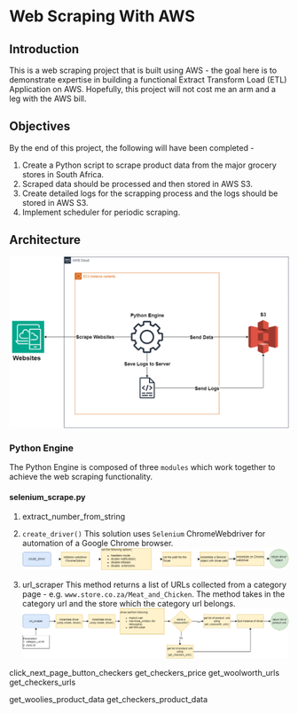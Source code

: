 # Web Scraping With AWS

## Introduction
This is a web scraping project that is built using AWS - the goal here is to demonstrate expertise in building a functional Extract Transform Load (ETL) Application on AWS. Hopefully, this project will not cost me an arm and a leg with the AWS bill. 

## Objectives
By the end of this project, the following will have been completed -
1. Create a Python script to scrape product data from the major grocery stores in South Africa. 
2. Scraped data should be processed and then stored in AWS S3.
3. Create detailed logs for the scrapping process and the logs should be stored in AWS S3.
4. Implement scheduler for periodic scraping. 

## Architecture
![Architecture of the web scraping project.](assets/images/woolworths_scrape-AWS.drawio.png)

### Python Engine
The Python Engine is composed of three `modules` which work together to achieve the web scraping functionality.

#### selenium_scrape.py
1. extract_number_from_string
2. `create_driver()`
This solution uses `Selenium` ChromeWebdriver for automation of a Google Chrome browser. 
![Process flow diagram for the create_driver method.](assets/images/process_flow_create_driver.png)

3. url_scraper
This method returns a list of URLs collected from a category page - e.g. `www.store.co.za/Meat_and_Chicken`. The method takes in the category url and the store which the category url belongs. 
![Process flow diagram for the url_scraper method.](assets/images/url_scraper.png)

click_next_page_button_checkers
get_checkers_price
get_woolworth_urls
get_checkers_urls

get_woolies_product_data
get_checkers_product_data